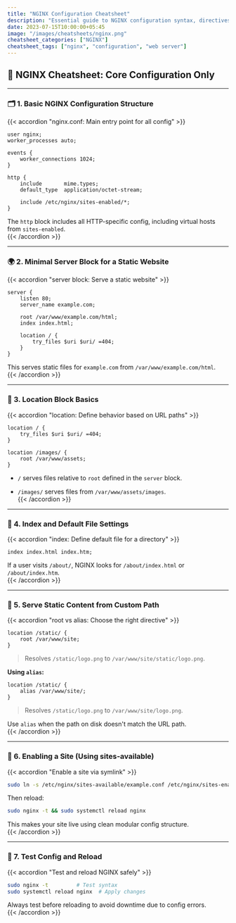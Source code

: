 ```yaml
---
title: "NGINX Configuration Cheatsheet"
description: "Essential guide to NGINX configuration syntax, directives, and context hierarchy"
date: 2023-07-15T10:00:00+05:45
image: "/images/cheatsheets/nginx.png"
cheatsheet_categories: ["NGINX"]
cheatsheet_tags: ["nginx", "configuration", "web server"]
---
```

## 📘 NGINX Cheatsheet: Core Configuration Only

---

### 🗂 1. Basic NGINX Configuration Structure

{{< accordion "nginx.conf: Main entry point for all config" >}}

```nginx
user nginx;
worker_processes auto;

events {
    worker_connections 1024;
}

http {
    include       mime.types;
    default_type  application/octet-stream;

    include /etc/nginx/sites-enabled/*;
}
```

The `http` block includes all HTTP-specific config, including virtual hosts from `sites-enabled`.  
{{< /accordion >}}

---

### 🌍 2. Minimal Server Block for a Static Website

{{< accordion "server block: Serve a static website" >}}

```nginx
server {
    listen 80;
    server_name example.com;

    root /var/www/example.com/html;
    index index.html;

    location / {
        try_files $uri $uri/ =404;
    }
}
```

This serves static files for `example.com` from `/var/www/example.com/html`.  
{{< /accordion >}}

---

### 🧱 3. Location Block Basics

{{< accordion "location: Define behavior based on URL paths" >}}

```nginx
location / {
    try_files $uri $uri/ =404;
}

location /images/ {
    root /var/www/assets;
}
```

- `/` serves files relative to `root` defined in the `server` block.
    
- `/images/` serves files from `/var/www/assets/images`.  
    {{< /accordion >}}
    

---

### 🧭 4. Index and Default File Settings

{{< accordion "index: Define default file for a directory" >}}

```nginx
index index.html index.htm;
```

If a user visits `/about/`, NGINX looks for `/about/index.html` or `/about/index.htm`.  
{{< /accordion >}}

---

### 📁 5. Serve Static Content from Custom Path

{{< accordion "root vs alias: Choose the right directive" >}}

```nginx
location /static/ {
    root /var/www/site;
}
```

> Resolves `/static/logo.png` to `/var/www/site/static/logo.png`.

**Using `alias`:**

```nginx
location /static/ {
    alias /var/www/site/;
}
```

> Resolves `/static/logo.png` to `/var/www/site/logo.png`.

Use `alias` when the path on disk doesn't match the URL path.  
{{< /accordion >}}

---

### 🪪 6. Enabling a Site (Using sites-available)

{{< accordion "Enable a site via symlink" >}}

```bash
sudo ln -s /etc/nginx/sites-available/example.conf /etc/nginx/sites-enabled/
```

Then reload:

```bash
sudo nginx -t && sudo systemctl reload nginx
```

This makes your site live using clean modular config structure.  
{{< /accordion >}}

---

### 🧪 7. Test Config and Reload

{{< accordion "Test and reload NGINX safely" >}}

```bash
sudo nginx -t         # Test syntax
sudo systemctl reload nginx  # Apply changes
```

Always test before reloading to avoid downtime due to config errors.  
{{< /accordion >}}
